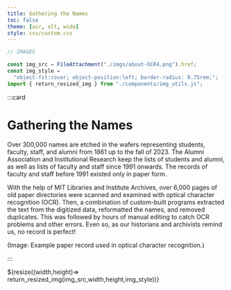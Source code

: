```yaml
---
title: Gathering the Names
toc: false
theme: [air, alt, wide]
style: css/custom.css
---
```


```js
// IMAGES

const img_src = FileAttachment("./imgs/about-OCR4.png").href;
const img_style =
  "object-fit:cover; object-position:left; border-radius: 0.75rem;";
import { return_resized_img } from "./components/img_utils.js";
```

<div class= "grid grid-cols-2" style="grid-auto-rows: auto;">

:::card

# Gathering the Names

Over 300,000 names are etched in the wafers representing students, faculty, staff, and alumni from 1861 up to the fall of 2023.
The Alumni Association and Institutional Research keep the lists of students and alumni, as well as lists of faculty and staff since 1991 onwards.
The records of faculty and staff before 1991 existed only in paper form.

With the help of MIT Libraries and Institute Archives, over 6,000 pages of old paper directories were scanned and examined with optical character recognition (OCR).
Then, a combination of custom-built programs extracted the text from the digitized data, reformatted the names, and removed duplicates.
This was followed by hours of manual editing to catch OCR problems and other errors.
Even so, as our historians and archivists remind us, no record is perfect!

(Image: Example paper record used in optical character recognition.)

:::

<div style="min-height:300px;">
  ${resize((width,height)=> return_resized_img(img_src,width,height,img_style))}
</div>
  
</div>
